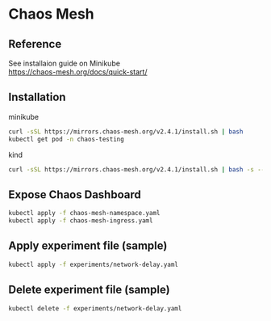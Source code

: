 # Chaos Mesh

## Reference
See installaion guide on Minikube  
https://chaos-mesh.org/docs/quick-start/

## Installation
minikube
```bash
curl -sSL https://mirrors.chaos-mesh.org/v2.4.1/install.sh | bash
kubectl get pod -n chaos-testing
```
kind
```bash
curl -sSL https://mirrors.chaos-mesh.org/v2.4.1/install.sh | bash -s -- --local kind
```

## Expose Chaos Dashboard
```bash
kubectl apply -f chaos-mesh-namespace.yaml
kubectl apply -f chaos-mesh-ingress.yaml
```

## Apply experiment file (sample)
```bash
kubectl apply -f experiments/network-delay.yaml
```

## Delete experiment file (sample)
```bash
kubectl delete -f experiments/network-delay.yaml
```
